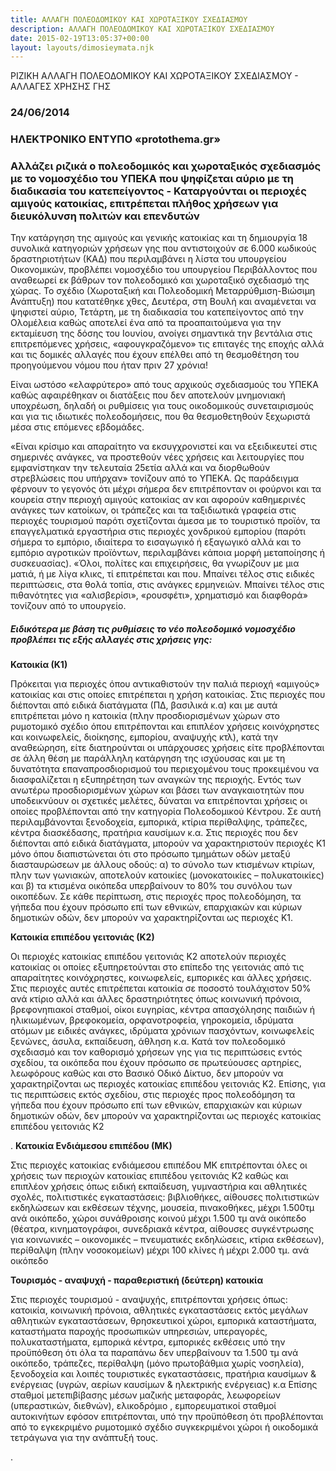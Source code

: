 ```yaml
---
title: ΑΛΛΑΓΗ ΠΟΛΕΟΔΟΜΙΚΟΥ ΚΑΙ ΧΩΡΟΤΑΞΙΚΟΥ ΣΧΕΔΙΑΣΜΟΥ
description: ΑΛΛΑΓΗ ΠΟΛΕΟΔΟΜΙΚΟΥ ΚΑΙ ΧΩΡΟΤΑΞΙΚΟΥ ΣΧΕΔΙΑΣΜΟΥ
date: 2015-02-19T13:05:37+00:00
layout: layouts/dimosieymata.njk
---
```

ΡΙΖΙΚΗ ΑΛΛΑΓΗ ΠΟΛΕΟΔΟΜΙΚΟΥ ΚΑΙ ΧΩΡΟΤΑΞΙΚΟΥ ΣΧΕΔΙΑΣΜΟΥ - ΑΛΛΑΓΕΣ ΧΡΗΣΗΣ ΓΗΣ
<!-- excerpt -->
### 24/06/2014

###  

### ΗΛΕΚΤΡΟΝΙΚΟ ΕΝΤΥΠΟ «protothema.gr»

### Αλλάζει ριζικά ο πολεοδομικός και χωροταξικός σχεδιασμός με το νομοσχέδιο του ΥΠΕΚΑ που ψηφίζεται αύριο με τη διαδικασία του κατεπείγοντος - Καταργούνται οι περιοχές αμιγούς κατοικίας, επιτρέπεται πλήθος χρήσεων για διευκόλυνση πολιτών και επενδυτών 

Την κατάργηση της αμιγούς και γενικής κατοικίας και τη δημιουργία 18 συνολικά κατηγοριών χρήσεων γης που αντιστοιχούν σε 6.000 κωδικούς δραστηριοτήτων (ΚΑΔ) που περιλαμβάνει η λίστα του υπουργείου Οικονομικών, προβλέπει νομοσχέδιο του υπουργείου Περιβάλλοντος που αναθεωρεί εκ βάθρων τoν πολεοδομικό και χωροταξικό σχεδιασμό της χώρας. Το σχέδιο (Χωροταξική και Πολεοδομική Μεταρρύθμιση-Βιώσιμη Ανάπτυξη) που κατατέθηκε χθες, Δευτέρα, στη Βουλή και αναμένεται να ψηφιστεί αύριο, Τετάρτη, με τη διαδικασία του κατεπείγοντος από την Ολομέλεια καθώς αποτελεί ένα από τα προαπαιτούμενα για την εκταμίευση της δόσης του Ιουνίου, ανοίγει σημαντικά την βεντάλια στις επιτρεπόμενες χρήσεις, «αφουγκραζόμενο» τις επιταγές της εποχής αλλά και τις δομικές αλλαγές που έχουν επέλθει από τη θεσμοθέτηση του προηγούμενου νόμου που ήταν πριν 27 χρόνια!



 Είναι ωστόσο «ελαφρύτερο» από τους αρχικούς σχεδιασμούς του ΥΠΕΚΑ καθώς αφαιρέθηκαν οι διατάξεις που δεν αποτελούν μνημονιακή υποχρέωση, δηλαδή οι ρυθμίσεις για τους οικοδομικούς συνεταιρισμούς και για τις ιδιωτικές πολεοδομήσεις, που θα θεσμοθετηθούν ξεχωριστά μέσα στις επόμενες εβδομάδες.

 «Είναι κρίσιμο και απαραίτητο να εκσυγχρονιστεί και να εξειδικευτεί στις σημερινές ανάγκες, να προστεθούν νέες χρήσεις και λειτουργίες που εμφανίστηκαν την τελευταία 25ετία αλλά και να διορθωθούν στρεβλώσεις που υπήρχαν» τονίζουν από το ΥΠΕΚΑ. Ως παράδειγμα φέρνουν το γεγονός ότι μέχρι σήμερα δεν επιτρέπονταν οι φούρνοι και τα κουρεία στην περιοχή αμιγούς κατοικίας αν και αφορούν καθημερινές ανάγκες των κατοίκων, οι τράπεζες και τα ταξιδιωτικά γραφεία στις περιοχές τουρισμού παρότι σχετίζονται άμεσα με το τουριστικό προϊόν, τα επαγγελματικά εργαστήρια στις περιοχές χονδρικού εμπορίου (παρότι σήμερα το εμπόριο, ιδιαίτερα το εισαγωγικό ή εξαγωγικό αλλά και το εμπόριο αγροτικών προϊόντων, περιλαμβάνει κάποια μορφή μεταποίησης ή συσκευασίας). «Όλοι, πολίτες και επιχειρήσεις, θα γνωρίζουν με μια ματιά, ή με λίγα κλικς, τί επιτρέπεται και που. Μπαίνει τέλος στις ειδικές περιπτώσεις, στα θολά τοπία, στις ανάγκες ερμηνειών. Μπαίνει τέλος στις πιθανότητες για «αλισβερίσι», «ρουσφέτι», χρηματισμό και διαφθορά» τονίζουν από το υπουργείο.

##### Ειδικότερα με βάση τις ρυθμίσεις το νέο πολεοδομικό νομοσχέδιο προβλέπει τις εξής αλλαγές στις χρήσεις γης:

**Κατοικία (Κ1)**

Πρόκειται για περιοχές όπου αντικαθιστούν την παλιά περιοχή «αμιγούς» κατοικίας και στις οποίες επιτρέπεται η χρήση κατοικίας. Στις περιοχές που διέπονται από ειδικά διατάγματα (ΠΔ, βασιλικά κ.α) και με αυτά επιτρέπεται μόνο η κατοικία (πλην προσδιορισμένων χώρων στο ρυμοτομικό σχέδιο όπου επιτρέπονται και επιπλέον χρήσεις κοινόχρηστες και κοινωφελείς, διοίκησης, εμπορίου, αναψυχής κτλ), κατά την αναθεώρηση, είτε διατηρούνται οι υπάρχουσες χρήσεις είτε προβλέπονται σε άλλη θέση με παράλληλη κατάργηση της ισχύουσας και με τη δυνατότητα επαναπροσδιορισμού του περιεχομένου τους προκειμένου να διασφαλίζεται η εξυπηρέτηση των αναγκών της περιοχής. Εντός των ανωτέρω προσδιορισμένων χώρων και βάσει των αναγκαιοτητών που υποδεικνύουν οι σχετικές μελέτες, δύναται να επιτρέπονται χρήσεις οι οποίες προβλέπονται από την κατηγορία Πολεοδομικού Κέντρου. Σε αυτή περιλαμβάνονται ξενοδοχεία, εμπορικά, κτίρια περίθαλψης, τράπεζες, κέντρα διασκέδασης, πρατήρια καυσίμων κ.α. Στις περιοχές που δεν διέπονται από ειδικά διατάγματα, μπορούν να χαρακτηριστούν περιοχές Κ1 μόνο όπου διαπιστώνεται ότι στο πρόσωπο τμημάτων οδών μεταξύ διασταυρώσεων με άλλους οδούς: α) το σύνολο των κτισμένων κτιρίων, πλην των γωνιακών, αποτελούν κατοικίες (μονοκατοικίες – πολυκατοικίες) και β) τα κτισμένα οικόπεδα υπερβαίνουν το 80% του συνόλου των οικοπέδων. Σε κάθε περίπτωση, στις περιοχές προς πολεοδόμηση, τα γήπεδα που έχουν πρόσωπο επί των εθνικών, επαρχιακών και κύριων δημοτικών οδών, δεν μπορούν να χαρακτηρίζονται ως περιοχές Κ1.

**Κατοικία επιπέδου γειτονιάς (Κ2)**


 Οι περιοχές κατοικίας επιπέδου γειτονιάς Κ2 αποτελούν περιοχές κατοικίας οι οποίες εξυπηρετούνται στο επίπεδο της γειτονιάς από τις απαραίτητες κοινόχρηστες, κοινωφελείς, εμπορικές και άλλες χρήσεις. Στις περιοχές αυτές επιτρέπεται κατοικία σε ποσοστό τουλάχιστον 50% ανά κτίριο αλλά και άλλες δραστηριότητες όπως κοινωνική πρόνοια, βρεφονηπιακοί σταθμοί, οίκοι ευγηρίας, κέντρα απασχόλησης παιδιών ή ηλικιωμένων, βρεφοκομεία, ορφανοτροφεία, γηροκομεία, ιδρύματα ατόμων με ειδικές ανάγκες, ιδρύματα χρόνιων πασχόντων, κοινωφελείς ξενώνες, άσυλα, εκπαίδευση, άθληση κ.α. Κατά τον πολεοδομικό σχεδιασμό και τον καθορισμό χρήσεων γης για τις περιπτώσεις εντός σχεδίου, τα οικόπεδα που έχουν πρόσωπο σε πρωτεύουσες αρτηρίες, λεωφόρους καθώς και στο Βασικό Οδικό Δίκτυο, δεν μπορούν να χαρακτηρίζονται ως περιοχές κατοικίας επιπέδου γειτονιάς Κ2. Επίσης, για τις περιπτώσεις εκτός σχεδίου, στις περιοχές προς πολεοδόμηση τα γήπεδα που έχουν πρόσωπο επί των εθνικών, επαρχιακών και κύριων δημοτικών οδών, δεν μπορούν να χαρακτηρίζονται ως περιοχές κατοικίας επιπέδου γειτονιάς Κ2

.
**Κατοικία Ενδιάμεσου επιπέδου (ΜΚ)**


 Στις περιοχές κατοικίας ενδιάμεσου επιπέδου ΜΚ επιτρέπονται όλες οι χρήσεις των περιοχών κατοικίας επιπέδου γειτονιάς Κ2 καθώς και επιπλέον χρήσεις όπως ειδική εκπαίδευση, γυμναστήρια και αθλητικές σχολές, πολιτιστικές εγκαταστάσεις: βιβλιοθήκες, αίθουσες πολιτιστικών εκδηλώσεων και εκθέσεων τέχνης, μουσεία, πινακοθήκες, μέχρι 1.500τμ ανά οικόπεδο, χώροι συνάθροισης κοινού μέχρι 1.500 τμ ανά οικόπεδο (θέατρα, κινηματογράφοι, συνεδριακά κέντρα, αίθουσες συγκέντρωσης για κοινωνικές – οικονομικές – πνευματικές εκδηλώσεις, κτίρια εκθέσεων), περίθαλψη (πλην νοσοκομείων) μέχρι 100 κλίνες ή μέχρι 2.000 τμ. ανά οικόπεδο

**Τουρισμός - αναψυχή - παραθεριστική (δεύτερη) κατοικία**


 Στις περιοχές τουρισμού - αναψυχής, επιτρέπονται χρήσεις όπως: κατοικία, κοινωνική πρόνοια, αθλητικές εγκαταστάσεις εκτός μεγάλων αθλητικών εγκαταστάσεων, θρησκευτικοί χώροι, εμπορικά καταστήματα, καταστήματα παροχής προσωπικών υπηρεσιών, υπεραγορές, πολυκαταστήματα, εμπορικά κέντρα, εμπορικές εκθέσεις υπό την προϋπόθεση ότι όλα τα παραπάνω δεν υπερβαίνουν τα 1.500 τμ ανά οικόπεδο, τράπεζες, περίθαλψη (μόνο πρωτοβάθμια χωρίς νοσηλεία), ξενοδοχεία και λοιπές τουριστικές εγκαταστάσεις, πρατήρια καυσίμων &amp; ενέργειας (υγρών, αερίων καυσίμων &amp; ηλεκτρικής ενέργειας) κ.α Επίσης σταθμοί μετεπιβίβασης μέσων μαζικής μεταφοράς, λεωφορείων (υπεραστικών, διεθνών), ελικοδρόμιο , εμπορευματικοί σταθμοί αυτοκινήτων εφόσον επιτρέπονται, υπό την προϋπόθεση ότι προβλέπονται από το εγκεκριμένο ρυμοτομικό σχέδιο συγκεκριμένοι χώροι ή οικοδομικά τετράγωνα για την ανάπτυξή τους.

.
